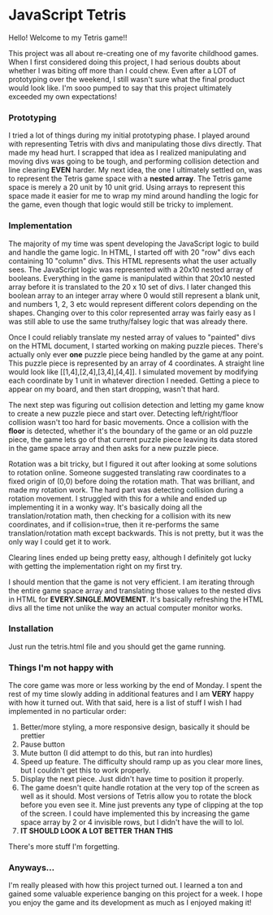 # JavaScript Tetris

Hello! Welcome to my Tetris game!!

This project was all about re-creating one of my favorite childhood games. When I first considered doing this project, I had serious doubts about whether I was biting off more than I could chew. Even after a LOT of prototyping over the weekend, I still wasn't sure what the final product would look like. I'm sooo pumped to say that this project ultimately exceeded my own expectations!

### Prototyping

I tried a lot of things during my initial prototyping phase. I played around with representing Tetris with divs and manipulating those divs directly. That made my head hurt. I scrapped that idea as I realized manipulating and moving divs was going to be tough, and performing collision detection and line clearing **EVEN** harder. My next idea, the one I ultimately settled on, was to represent the Tetris game space with a **nested array**. The Tetris game space is merely a 20 unit by 10 unit grid. Using arrays to represent this space made it easier for me to wrap my mind around handling the logic for the game, even though that logic would still be tricky to implement.

### Implementation

The majority of my time was spent developing the JavaScript logic to build and handle the game logic. In HTML, I started off with 20 "row" divs each containing 10 "column" divs. This HTML represents what the user actually sees. The JavaScript logic was represented with a 20x10 nested array of booleans. Everything in the game is manipulated within that 20x10 nested array before it is translated to the 20 x 10 set of divs. I later changed this boolean array to an integer array where 0 would still represent a blank unit, and numbers 1, 2, 3 etc would represent different colors depending on the shapes. Changing over to this color represented array was fairly easy as I was still able to use the same truthy/falsey logic that was already there.

Once I could reliably translate my nested array of values to "painted" divs on the HTML document, I started working on making puzzle pieces. There's actually only ever **one** puzzle piece being handled by the game at any point. This puzzle piece is represented by an array of 4 coordinates. A straight line would look like [[1,4],[2,4],[3,4],[4,4]]. I simulated movement by modifying each coordinate by 1 unit in whatever direction I needed. Getting a piece to appear on my board, and then start dropping, wasn't that hard.

The next step was figuring out collision detection and letting my game know to create a new puzzle piece and start over. Detecting left/right/floor collision wasn't too hard for basic movements. Once a collision with the **floor** is detected, whether it's the boundary of the game or an old puzzle piece, the game lets go of that current puzzle piece leaving its data stored in the game space array and then asks for a new puzzle piece.

Rotation was a bit tricky, but I figured it out after looking at some solutions to rotation online. Someone suggested translating raw coordinates to a fixed origin of (0,0) before doing the rotation math. That was brilliant, and made my rotation work. The hard part was detecting collision during a rotation movement. I struggled with this for a while and ended up implementing it in a wonky way. It's basically doing all the translation/rotation math, then checking for a collision with its new coordinates, and if collision=true, then it re-performs the same translation/rotation math except backwards. This is not pretty, but it was the only way I could get it to work.

Clearing lines ended up being pretty easy, although I definitely got lucky with getting the implementation right on my first try.

I should mention that the game is not very efficient. I am iterating through the entire game space array and translating those values to the nested divs in HTML for **EVERY.SINGLE.MOVEMENT**. It's basically refreshing the HTML divs all the time not unlike the way an actual computer monitor works.

### Installation

Just run the tetris.html file and you should get the game running.

### Things I'm not happy with

The core game was more or less working by the end of Monday. I spent the rest of my time slowly adding in additional features and I am **VERY** happy with how it turned out. With that said, here is a list of stuff I wish I had implemented in no particular order:

1. Better/more styling, a more responsive design, basically it should be prettier
2. Pause button
3. Mute button (I did attempt to do this, but ran into hurdles)
4. Speed up feature. The difficulty should ramp up as you clear more lines, but I couldn't get this to work properly.
5. Display the next piece. Just didn't have time to position it properly.
6. The game doesn't quite handle rotation at the very top of the screen as well as it should. Most versions of Tetris allow you to rotate the block before you even see it. Mine just prevents any type of clipping at the top of the screen. I could have implemented this by increasing the game space array by 2 or 4 invisible rows, but I didn't have the will to lol.
7. **IT SHOULD LOOK A LOT BETTER THAN THIS**

There's more stuff I'm forgetting.

### Anyways...

I'm really pleased with how this project turned out. I learned a ton and gained some valuable experience banging on this project for a week. I hope you enjoy the game and its development as much as I enjoyed making it!
